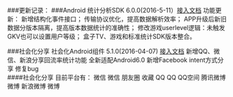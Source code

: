 ###更新记录：
###Android 统计分析SDK 6.0.0(2016-5-11）[接入文档](http://dev.umeng.com/social/android/android-update)
    功能更新：
    新增结构化事件接口；
    传输协议优化，提高数据解析效率；
    APP升级后新旧数据分版本隔离，提高版本数据统计的准确性；
    修改游戏userlevel逻辑：未触发GKV也可以设置用户等级；
    盒子TV、游戏和标准统计SDK版本整合。
    
###社会化分享 社会化Android组件  5.1.0(2016-04-07) [接入文档](http://dev.umeng.com/analytics/android-doc/integration)
    新增QQ、微信、新浪分享回流率统计功能
    全新适配Android6.0
    新增Facebook intent方式分享
    修复bug    
####社会化分享 目前平台有：
    微信 微信 朋友圈 收藏
    QQ  QQ QQ空间
    腾讯微博 微博
    新浪微博 微博
